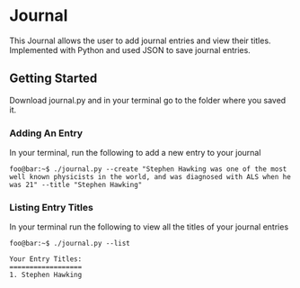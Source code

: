 # Journal

This Journal allows the user to add journal entries and view their titles. Implemented with Python and used JSON to save journal entries.

## Getting Started
Download journal.py and in your terminal go to the folder where you saved it.

### Adding An Entry
In your terminal, run the following to add a new entry to your journal
```console
foo@bar:~$ ./journal.py --create "Stephen Hawking was one of the most well known physicists in the world, and was diagnosed with ALS when he was 21" --title "Stephen Hawking"
```

### Listing Entry Titles

In your terminal run the following to view all the titles of your journal entries
```console
foo@bar:~$ ./journal.py --list

Your Entry Titles:
==================
1. Stephen Hawking

```
